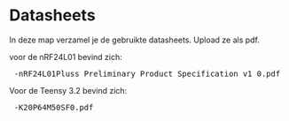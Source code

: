 # Datasheets
In deze map verzamel je de gebruikte datasheets. Upload ze als pdf.

<p>voor de nRF24L01 bevind zich:</p>
  <pre> -nRF24L01Pluss_Preliminary_Product_Specification_v1_0.pdf </pre>
<p>Voor de Teensy 3.2 bevind zich:</p>
  <pre> -K20P64M50SF0.pdf </pre>
